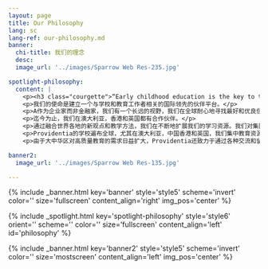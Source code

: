 ```yaml
---
layout: page
title: Our Philosophy
lang: sc
lang-ref: our-philosophy.md
banner:
  chi-title: 我们的理念
  desc:
  image_url: '../images/Sparrow Web Res-235.jpg'

spotlight-philosophy:
  content: |
    <p><h3 class="courgette">“Early childhood education is the key to the betterment of society.”</h3><br> <span class="motto">— maria montessori</span></p>
    <p>我们的使命是建立一个与学校和教育工作者相关的国际领先的伙伴平台。</p>
    <p>A作为企业家而非金融家，我们有一个长远的视野，我们在全球耐心地寻找最好和优良信誉的合作伙伴。</p>
    <p>迄今为止，我们在澳大利亚，香港和英国都有合作伙伴。</p>
    <p>通过融合世界各地的新观点和教学方法，我们在不断地扩展我们的学习资源。我们对集团的教育事业充满热情，并不断地找寻最佳的合作伙伴，Providentia的团队拥有多元化的背景和丰富的教育经历。</p>
    <p>Providentia的学校遍布全球，尤其在澳大利亚，中国香港和英国，我们集中教育资源，以满足这些地区的家庭和学生需求。</p>
    <p>由于大中华区对高质量教育的需求日益扩大，Providentia还致力于通过各种交流和留学项目，将上述国家和地区的高质量教育平台与大中华区的学生联系起来。</p>

banner2:
  image_url: '../images/Sparrow Web Res-135.jpg'

---
```

<!-- Welcome Banner -->
{% include _banner.html key='banner' style='style5' scheme='invert' color='' size='fullscreen' content_align='right' img_pos='center' %}

<!-- Our Philosophy -->
{% include _spotlight.html key='spotlight-philosophy' style='style6' orient='' scheme='' color='' size='fullscreen' content_align='left' id='philosophy' %}

<!-- Banner2 -->
{% include _banner.html key='banner2' style='style5' scheme='invert' color='' size='mostscreen' content_align='left' img_pos='center' %}